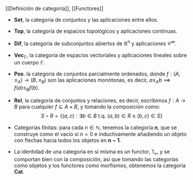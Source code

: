 [[Definición de categoría]], [[Functores]]

- $\mathbf{Set}$, la categoría de conjuntos y las aplicaciones entre ellos.
- $\mathbf{Top}$, la categoría de espacios topológicos y aplicaciones continuas.
- $\mathbf{Dif}$, la categoría de subconjuntos abiertos de $\mathbb{R}^n$ y aplicaciones $\mathcal{C}^{\infty}$.
- $\mathbf{Vec}_{\mathbb{F}}$, la categoría de espacios vectoriales y aplicaciones lineales sobre un cuerpo $\mathbb{F}$.
- $\mathbf{Pos}$. la categoría de conjuntos parcialmente ordenados, donde $f:(A,\leq_{A})\longrightarrow (B,\leq_{B})$ son las aplicaciones monótonas, es decir, $a \leq_{A}b \implies f(a)\leq_{B} f(b)$.

- $\mathbf{Rel}$, la categoría de conjuntos y relaciones, es decir, escribimos $f:A\longrightarrow B$ para cualquier $f \subseteq A\times B$, y tomando la composición como:
$$
S \circ R = \{(a,c) : \exists b\in B \text{ t.q. } (a,b)\in R \wedge (b,c)\in S\}
$$
- Categorías finitas: para cada $n\in \mathbb{N}$, tenemos la categoría $\mathbf{n}$, que se construye como el vacío si $n=0$ e inductivamente añadiendo un objeto con flechas hacia todos los objetos en $\mathbf{n-1}$.
- La identidad de una categoría en sí misma es un functor, $1_{\mathcal{C}}$, y se comportan bien con la composición, así que tomando las categorías como objetos y los functores como morfismos, obtenemos la categoría $\mathbf{Cat}$. 